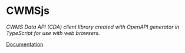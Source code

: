 # CWMSjs

_CWMS Data API (CDA) client library created with OpenAPI generator in TypeScript for use with web browsers._

[Documentation](https://github.com/HydrologicEngineeringCenter/cwms-data-api-client-javascript/blob/main/docs/README.md)
